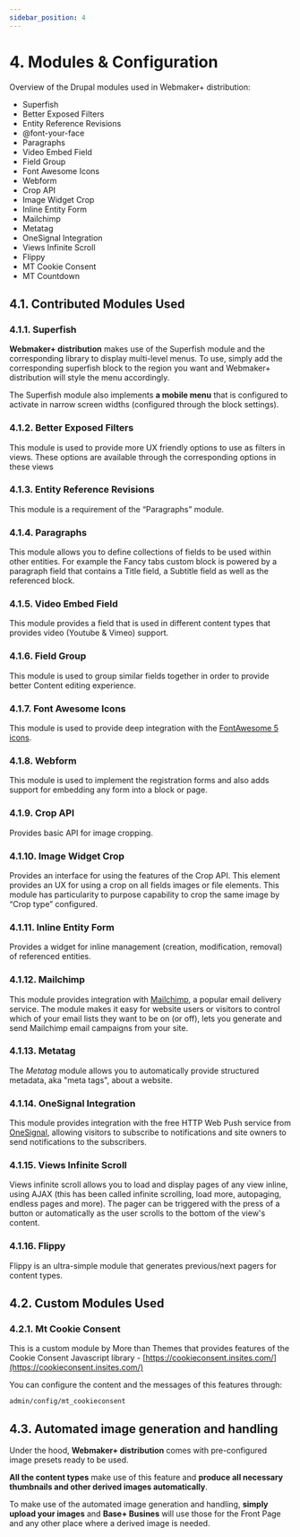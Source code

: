 ```yaml
---
sidebar_position: 4
---
```


# 4. Modules & Configuration

Overview of the Drupal modules used in Webmaker+ distribution:

- Superfish
- Better Exposed Filters
- Entity Reference Revisions
- @font-your-face
- Paragraphs
- Video Embed Field
- Field Group
- Font Awesome Icons
- Webform
- Crop API
- Image Widget Crop
- Inline Entity Form
- Mailchimp
- Metatag
- OneSignal Integration
- Views Infinite Scroll 
- Flippy
- MT Cookie Consent
- MT Countdown

## 4.1. Contributed Modules Used

### 4.1.1. Superfish

**Webmaker+ distribution** makes use of the Superfish module and the corresponding library to display multi-level menus. To use, simply add the corresponding superfish block to the region you want and Webmaker+ distribution will style the menu accordingly.


The Superfish module also implements **a mobile menu** that is configured to activate in narrow screen widths (configured through the block settings).

### 4.1.2. Better Exposed Filters

This module is used to provide more UX friendly options to use as filters in views. These options are available through the corresponding options in these views

### 4.1.3. Entity Reference Revisions

This module is a requirement of the “Paragraphs” module.

### 4.1.4. Paragraphs

This module allows you to define collections of fields to be used within other entities. For example the Fancy tabs custom block is powered by a paragraph field that contains a Title field, a Subtitle field as well as the referenced block.

### 4.1.5. Video Embed Field

This module provides a field that is used in different content types that provides video (Youtube & Vimeo) support.

### 4.1.6. Field Group

This module is used to group similar fields together in order to provide better Content editing experience.

### 4.1.7. Font Awesome Icons

This module is used to provide deep integration with the [FontAwesome 5 icons](https://www.google.com/url?q=https://fontawesome.com/&sa=D&source=editors&ust=1664361389153887&usg=AOvVaw23fb6SfeAkDNPzJLOQNPD0).

### 4.1.8. Webform

This module is used to implement the registration forms and also adds support for embedding any form into a block or page.

### 4.1.9. Crop API

Provides basic API for image cropping.

### 4.1.10. Image Widget Crop

Provides an interface for using the features of the Crop API. This element provides an UX for using a crop on all fields images or file elements. This module has particularity to purpose capability to crop the same image by “Crop type” configured.

### 4.1.11. Inline Entity Form

Provides a widget for inline management (creation, modification, removal) of referenced entities.

### 4.1.12. Mailchimp

This module provides integration with [Mailchimp](https://www.google.com/url?q=http://www.mailchimp.com/&sa=D&source=editors&ust=1664361389155598&usg=AOvVaw1RQlzJm3rbNwx746a8DIWL), a popular email delivery service. The module makes it easy for website users or visitors to control which of your email lists they want to be on (or off), lets you generate and send Mailchimp email campaigns from your site.

### 4.1.13. Metatag

The *Metatag* module allows you to automatically provide structured metadata, aka "meta tags", about a website.

### 4.1.14. OneSignal Integration

This module provides integration with the free HTTP Web Push service from [OneSignal](https://www.google.com/url?q=http://onesignal.com&sa=D&source=editors&ust=1664361389156795&usg=AOvVaw0Ci205JB9TzIL0-BQJ_NuW), allowing visitors to subscribe to notifications and site owners to send notifications to the subscribers.

### 4.1.15. Views Infinite Scroll

Views infinite scroll allows you to load and display pages of any view inline, using AJAX (this has been called infinite scrolling, load more, autopaging, endless pages and more). The pager can be triggered with the press of a button or automatically as the user scrolls to the bottom of the view's content.

### 4.1.16. Flippy

Flippy is an ultra-simple module that generates previous/next pagers for content types.

## 4.2. Custom Modules Used

### 4.2.1. Mt Cookie Consent

This is a custom module by More than Themes that provides features of the Cookie Consent Javascript library - [https://cookieconsent.insites.com/](https://cookieconsent.insites.com/)


You can configure the content and the messages of this features through:


`admin/config/mt_cookieconsent`

## 4.3. Automated image generation and handling

Under the hood, **Webmaker+ distribution** comes with pre-configured image presets ready to be used.


**All the content types** make use of this feature and **produce all necessary thumbnails and other derived images automatically**. 


To make use of the automated image generation and handling, **simply upload your images** and **Base+ Busines** will use those for the Front Page and any other place where a derived image is needed.